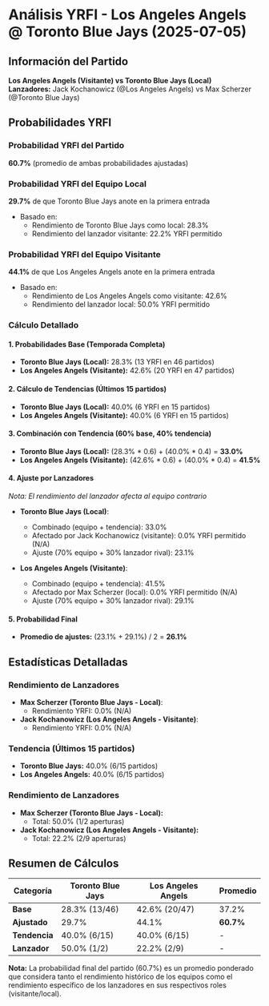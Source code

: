 # Análisis YRFI - Los Angeles Angels @ Toronto Blue Jays (2025-07-05)

## Información del Partido
**Los Angeles Angels (Visitante) vs Toronto Blue Jays (Local)**  
**Lanzadores:** Jack Kochanowicz (@Los Angeles Angels) vs Max Scherzer (@Toronto Blue Jays)

## Probabilidades YRFI

### Probabilidad YRFI del Partido
**60.7%** (promedio de ambas probabilidades ajustadas)

### Probabilidad YRFI del Equipo Local
**29.7%** de que Toronto Blue Jays anote en la primera entrada
- Basado en:
  - Rendimiento de Toronto Blue Jays como local: 28.3%
  - Rendimiento del lanzador visitante: 22.2% YRFI permitido

### Probabilidad YRFI del Equipo Visitante
**44.1%** de que Los Angeles Angels anote en la primera entrada
- Basado en:
  - Rendimiento de Los Angeles Angels como visitante: 42.6%
  - Rendimiento del lanzador local: 50.0% YRFI permitido

### Cálculo Detallado

#### 1. Probabilidades Base (Temporada Completa)
- **Toronto Blue Jays (Local):** 28.3% (13 YRFI en 46 partidos)
- **Los Angeles Angels (Visitante):** 42.6% (20 YRFI en 47 partidos)

#### 2. Cálculo de Tendencias (Últimos 15 partidos)
- **Toronto Blue Jays (Local):** 40.0% (6 YRFI en 15 partidos)
- **Los Angeles Angels (Visitante):** 40.0% (6 YRFI en 15 partidos)

#### 3. Combinación con Tendencia (60% base, 40% tendencia)
- **Toronto Blue Jays (Local):** (28.3% * 0.6) + (40.0% * 0.4) = **33.0%**
- **Los Angeles Angels (Visitante):** (42.6% * 0.6) + (40.0% * 0.4) = **41.5%**

#### 4. Ajuste por Lanzadores
*Nota: El rendimiento del lanzador afecta al equipo contrario*

- **Toronto Blue Jays (Local)**:
  - Combinado (equipo + tendencia): 33.0%
  - Afectado por Jack Kochanowicz (visitante): 0.0% YRFI permitido (N/A)
  - Ajuste (70% equipo + 30% lanzador rival): 23.1%

- **Los Angeles Angels (Visitante)**:
  - Combinado (equipo + tendencia): 41.5%
  - Afectado por Max Scherzer (local): 0.0% YRFI permitido (N/A)
  - Ajuste (70% equipo + 30% lanzador rival): 29.1%

#### 5. Probabilidad Final
- **Promedio de ajustes:** (23.1% + 29.1%) / 2 = **26.1%**

## Estadísticas Detalladas


### Rendimiento de Lanzadores
- **Max Scherzer (Toronto Blue Jays - Local)**:
  - Rendimiento YRFI: 0.0% (N/A)
- **Jack Kochanowicz (Los Angeles Angels - Visitante)**:
  - Rendimiento YRFI: 0.0% (N/A)
### Tendencia (Últimos 15 partidos)
- **Toronto Blue Jays:** 40.0% (6/15 partidos)
- **Los Angeles Angels:** 40.0% (6/15 partidos)

### Rendimiento de Lanzadores
- **Max Scherzer (Toronto Blue Jays - Local):**
  - Total: 50.0% (1/2 aperturas)
- **Jack Kochanowicz (Los Angeles Angels - Visitante):**
  - Total: 22.2% (2/9 aperturas)

## Resumen de Cálculos
| Categoría | Toronto Blue Jays    | Los Angeles Angels   | Promedio |
|-----------|----------------------|----------------------|----------|
| **Base** | 28.3% (13/46) | 42.6% (20/47) | 37.2% |
| **Ajustado** | 29.7% | 44.1% | **60.7%** |
| **Tendencia** | 40.0% (6/15) | 40.0% (6/15) | - |
| **Lanzador** | 50.0% (1/2) | 22.2% (2/9) | - |

**Nota:** La probabilidad final del partido (60.7%) es un promedio ponderado que considera tanto el rendimiento histórico de los equipos como el rendimiento específico de los lanzadores en sus respectivos roles (visitante/local).